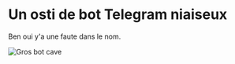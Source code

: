 # Un osti de bot Telegram niaiseux

Ben oui y'a une faute dans le nom.

![Gros bot cave](https://img.jmax.tech/uploads/small/90851b2ba7a6ec8b7162b73c9caf2b58@2x.png)